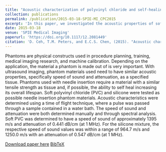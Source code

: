 ```yaml
---
title: "Acoustic characterization of polyvinyl chloride and self-healing silicone as phantom materials"
collection: publications
permalink: /publication/2015-03-18-SPIE-MI_CPC2015
excerpt: 'In this paper, we investigated the acoustic properties of soft polyvinyl chloride (PVC) and self-healing silicone in the context of soft-tissue mimicking materials.'
date: 2015-03-18
venue: 'SPIE Medical Imaging'
paperurl: 'https://doi.org/10.1117/12.2081449'
citation: 'D. Ceh, T.M. Peters, and E.C.S. Chen, (2015). "Acoustic characterization of polyvinyl chloride and self-healing silicone as phantom materials"; in <i>SPIE Medical Imaging: Physics of Medical Imaging</i>, 94123G, pp. 861-868.'
---
```


Phantoms are physical constructs used in procedure planning, training, medical imaging research, and machine calibration. Depending on the application, the material a phantom is made out of is very important. With ultrasound imaging, phantom materials used need to have similar acoustic properties, specifically speed of sound and attenuation, as a specified tissue. Phantoms used with needle insertion require a material with a similar tensile strength as tissue and, if possible, the ability to self heal increasing its overall lifespan. Soft polyvinyl chloride (PVC) and silicone were tested as possible needle insertion phantom materials. Acoustic characteristics were determined using a time of flight technique, where a pulse was passed through a sample contained in a water bath. The speed of sound and attenuation were both determined manually and through spectral analysis. Soft PVC was determined to have a speed of sound of approximately 1395 m/s and attenuation of 0.441 dB/cm (at 1 MHz). For the silicone mixture, the respective speed of sound values was within a range of 964.7 m/s and 1250.0 m/s with an attenuation of 0.547 dB/cm (at 1 MHz).

[Download paper here](https://doi.org/10.1117/12.2081449) [BibTeX](./../files/bibtex/CPC2015.bib)